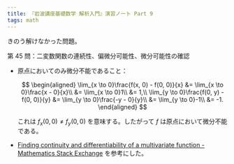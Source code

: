 ```yaml
---
title: 『岩波講座基礎数学 解析入門』演習ノート Part 9
tags: math
---
```


きのう解けなかった問題。

第 45 問：二変数関数の連続性、偏微分可能性、微分可能性の確認

* 原点においてのみ微分不能であること：

  $$
  \begin{aligned}
  \lim_{x \to 0}\frac{f(x, 0) - f(0, 0)}{x}
  &= \lim_{x \to 0}\frac{x - 0}{x}\\
  &= \lim_{x \to 0}1\\
  &= 1,\\
  \lim_{y \to 0}\frac{f(0, y) - f(0, 0)}{y}
  &= \lim_{y \to 0}\frac{-y - 0}{y}\\
  &= \lim_{y \to 0}-1\\
  &= -1.
  \end{aligned}
  $$

  これは $f_x(0, 0) \ne f_y(0, 0)$ を意味する。したがって $f$ は原点において微分不能である。
* [Finding continuity and differentiability of a multivariate function - Mathematics Stack Exchange](https://math.stackexchange.com/questions/940011/finding-continuity-and-differentiability-of-a-multivariate-function) を参考にした。
